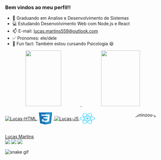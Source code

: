 ### Bem vindos ao meu perfil!!

- 📖 Graduando em Analise e Desenvolvimento de Sistemas
- 💻 Estudando Desenvolvimento Web com Node.js e React
- 📫 E-mail: lucas.martins559@outlook.com
- ✅ Pronomes: ele/dele
- 🧠 Fun fact: Também estou cursando Psicologia 😆

<div align="center">
  <a href="https://github.com/lmartins12">
  <img width="48%" height="180em" src="https://github-readme-stats.vercel.app/api?username=lmartins12&show_icons=true&theme=github_dark&include_all_commits=true&count_private=true"/>
  <img width="50%" height="180em" src="https://github-readme-stats.vercel.app/api/top-langs/?username=lmartins12&layout=compact&langs_count=7&theme=github_dark"/>
</div>

<div style="display: inline_block"><br>
  <img align="center" alt="Lucas-HTML" height="40" width="50" src="https://cdn.jsdelivr.net/gh/devicons/devicon/icons/html5/html5-original.svg">
  <img align="center" alt="Lucas-CSS" height="40" width="50" src="https://raw.githubusercontent.com/devicons/devicon/master/icons/css3/css3-original.svg">
  <img align="center" alt="Lucas-JS" height="40" width="50" src="https://cdn.jsdelivr.net/gh/devicons/devicon/icons/javascript/javascript-original.svg">
  <img align="center" alt="Lucas-React" height="40" width="50" src="https://raw.githubusercontent.com/devicons/devicon/master/icons/react/react-original.svg">
  <img align="right" alt="shinzou-pic" height="150" style="border-radius:50px;" src="https://media.discordapp.net/attachments/740021704444608544/1015119703489908816/shingeki.png?width=500&height=550">
</div>

##

<div>
  <script src="https://platform.linkedin.com/badges/js/profile.js" async defer type="text/javascript"></script>
  <div class="badge-base LI-profile-badge" data-locale="pt_BR" data-size="medium" data-theme="dark" data-type="VERTICAL" data-vanity="lucas-martins-0743b1190" data-version="v1"><a class="badge-base__link LI-simple-link" href="https://br.linkedin.com/in/lucas-martins-0743b1190?trk=profile-badge">Lucas Martins</a></div>          
  <a href="https://www.linkedin.com/in/lucas-martins-0743b1190/" target="_blank"><img src="https://img.shields.io/badge/-LinkedIn-%230077B5?style=for-the-badge&logo=linkedin&logoColor=white" target="_blank"></a> 
  <a href="https://www.instagram.com/l.martins12/" target="_blank"><img src="https://img.shields.io/badge/-Instagram-%23E4405F?style=for-the-badge&logo=instagram&logoColor=white" target="_blank"></a>
  <a href = "mailto:lucas.martins559@outlook.com"><img src="https://img.shields.io/badge/Microsoft_Outlook-0078D4?style=for-the-badge&logo=microsoft-outlook&logoColor=white"></a>

 ![snake gif](https://github.com/lmartins12/lmartins12/blob/output/github-contribution-grid-snake.svg)
 
</div>
  
  
